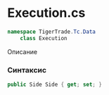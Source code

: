 
# Execution.cs
```csharp
namespace TigerTrade.Tc.Data  
    class Execution
```

Описание

### Синтаксис
```csharp
public Side Side { get; set; }
```
